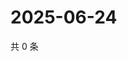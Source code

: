 # 2025-06-24

共 0 条

<!-- BEGIN ZHIHUQUESTIONS -->
<!-- 最后更新时间 Tue Jun 24 2025 16:16:31 GMT+0800 (China Standard Time) -->

<!-- END ZHIHUQUESTIONS -->
